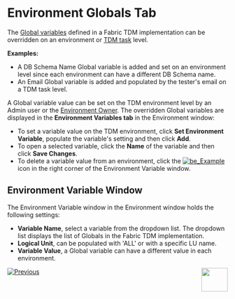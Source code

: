 # Environment Globals Tab

The [Global variables](/articles/08_globals/01_globals_overview.md) defined in a Fabric TDM implementation can be overridden on an environment or [TDM task](23_task_globals_tab.md) level. 

**Examples:**

- A DB Schema Name Global variable is added and set on an environment level since each environment can have a different DB Schema name.
- An Email Global variable is added and populated by the tester's email on a TDM task level.

A Global variable value can be set on the TDM environment level by an Admin user or the [Environment Owner](08_environment_window_general_information.md#environment-owners).  The overridden Global variables are displayed in the **Environment Variables tab** in the Environment window:

- To set a variable value on the TDM environment, click **Set Environment Variable**, populate the variable's setting and then click **Add**.
- To open a selected variable, click the **Name** of the variable and then click **Save Changes**. 
- To delete a variable value from an environment, click the [![be_Example](images/delete_icon.png)](/articles/TDM/tdm_gui/images/delete_icon.png) icon in the right corner of the Environment Variable window. 

## Environment Variable Window 

The Environment Variable window in the Environment window holds the following settings:

- **Variable Name**, select a variable from the dropdown list. The dropdown list displays the list of Globals in the Fabric TDM implementation.
- **Logical Unit**, can be populated with 'ALL' or with a specific LU name.
- **Variable Value**,  a Global variable can have a different value in each environment. 



 [![Previous](/articles/images/Previous.png)](11_environment_products_tab.md)[<img align="right" width="60" height="54" src="/articles/images/Next.png">](13_reserved_entities_window.md)


